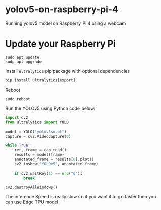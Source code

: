 # yolov5-on-raspberry-pi-4
Running yolov5 model on Raspberry Pi 4 using a webcam

# Update your Raspberry Pi
```
sudo apt update
sudp apt upgrade
```
Install `ultralytics` pip package with optional dependencies
```
pip install ultralytics[export]
```
Reboot
```
sudo reboot
```

Run the YOLOv5 using Python code below:
```python
import cv2
from ultralytics import YOLO

model = YOLO("yolov5su.pt")
capture = cv2.VideoCapture(0)

while True:
    ret, frame = cap.read()
    results = model(frame)
    annotated_frame = results[0].plot()
    cv2.imshow("YOLOv5", annotated_frame)

    if cv2.waitKey(1) == ord("q"):
        break

cv2.destroyAllWindows()
```
The inference Speed is really slow so if you want it to go faster then you can use Edge TPU model
